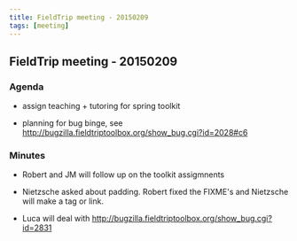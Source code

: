 ```yaml
---
title: FieldTrip meeting - 20150209
tags: [meeting]
---
```


## FieldTrip meeting - 20150209 

### Agenda

*  assign teaching + tutoring for spring toolkit

*  planning for bug binge, see http://bugzilla.fieldtriptoolbox.org/show_bug.cgi?id=2028#c6

### Minutes

*  Robert and JM will follow up on the toolkit assigmnents

*  Nietzsche asked about padding. Robert fixed the FIXME's and Nietzsche will make a tag or link. 

*  Luca will deal with http://bugzilla.fieldtriptoolbox.org/show_bug.cgi?id=2831

